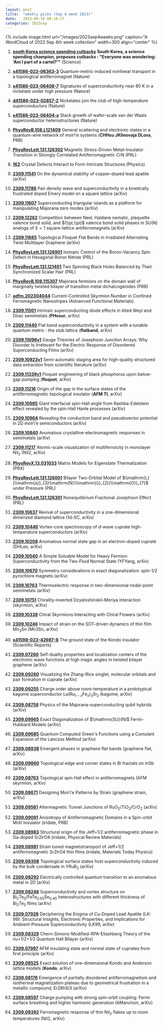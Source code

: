 ```yaml
---
layout: post
title:  "weekly picks (Sep 4 week 2023)"
date:   2023-09-18 00:16:27
categories: 2023sep
---
```



{% include image.html url="/images/2023sep4weeks.png" caption="A WordCloud of 2023 Sep 4th week collection" width=300 align="center" %}

1. **[south Korea science spending cutbacks](https://www.science.org/content/article/south-korea-science-spending-champion-proposes-cutbacks)** **South Korea, a science spending champion, proposes cutbacks : "Everyone was wondering: ‘Am I part of a cartel?’"** (Science)




1. **[s41586-023-06363-3](https://www.nature.com/articles/s41586-023-06363-3)** Quantum-metric-induced nonlinear transport in a topological antiferromagnet (Nature)

1. **[s41586-023-06408-7](https://www.nature.com/articles/s41586-023-06408-7)** Signatures of superconductivity near 80 K in a nickelate under high pressure (Nature)

1. **[d41586-023-02857-2](https://www.nature.com/articles/d41586-023-02857-2)** Nickelates join the club of high-temperature superconductors (Nature)

1. **[s41586-023-06404-x](https://www.nature.com/articles/s41586-023-06404-x)** Stack growth of wafer-scale van der Waals superconductor heterostructures (Nature)

1. **[PhysRevB.108.L121409](https://link.aps.org/doi/10.1103/PhysRevB.108.L121409)** General scattering and electronic states in a quantum-wire network of moir\\'e systems (**CHHsu JKlinovaja DLoss**, PRB)


1. **[PhysRevLett.131.126302](https://link.aps.org/doi/10.1103/PhysRevLett.131.126302)** Magnetic Stress-Driven Metal-Insulator Transition in Strongly Correlated Antiferromagnetic CrN (PRL)

1. **[162](https://physics.aps.org/articles/v16/162)** Crystal Defects Interact to Form Intricate Structures (Physics)




1. **[2309.11541](http://arxiv.org/abs/2309.11541)** On the dynamical stability of copper-doped lead apatite (arXiv)

1. **[2309.11786](http://arxiv.org/abs/2309.11786)** Pair density wave and superconductivity in a kinetically frustrated doped Emery model on a square lattice (arXiv)

1. **[2309.11607](http://arxiv.org/abs/2309.11607)** Superconducting triangular islands as a platform for manipulating Majorana zero modes (arXiv)

1. **[2309.12262](http://arxiv.org/abs/2309.12262)** Competition between Neel, Haldane nematic, plaquette valence bond solid, and $(\\pi,\\pi)$ valence bond solid phases in SU(N) analogs of $S=1$ square-lattice antiferromagnets (arXiv)

1. **[2309.11685](http://arxiv.org/abs/2309.11685)** Topological Floquet Flat Bands in Irradiated Alternating Twist Multilayer Graphene (arXiv)

1. **[PhysRevLett.131.126901](https://link.aps.org/doi/10.1103/PhysRevLett.131.126901)** Isotopic Control of the Boron-Vacancy Spin Defect in Hexagonal Boron Nitride (PRL)

1. **[PhysRevLett.131.121401](https://link.aps.org/doi/10.1103/PhysRevLett.131.121401)** Two Spinning Black Holes Balanced by Their Synchronized Scalar Hair (PRL)





1. **[PhysRevB.108.115307](https://link.aps.org/doi/10.1103/PhysRevB.108.115307)** Majorana fermions on the domain wall of marginally twisted bilayer of transition metal dichalcogenides (PRB)

1. **[adfm.202304044](https://onlinelibrary.wiley.com/doi/abs/10.1002/adfm.202304044)** Current-Controlled Skyrmion Number in Confined Ferromagnetic Nanostripes (Advanced Functional Materials)






1. **[2309.11501](http://arxiv.org/abs/2309.11501)** Intrinsic superconducting diode effects in tilted Weyl and Dirac semimetals (**PHosur**, arXiv)

1. **[2309.11440](http://arxiv.org/abs/2309.11440)** Flat band superconductivity in a system with a tunable quantum metric : the stub lattice (**flatband**, arXiv)

1. **[2309.11098v1](https://arxiv.org/abs/2309.11098v1)** Gauge Theories of Josephson Junction Arrays: Why Disorder Is Irrelevant for the Electric Response of Disordered Superconducting Films (arXiv)

1. **[2309.10923v1](https://arxiv.org/abs/2309.10923v1)** Semi-automatic staging area for high-quality structured data extraction from scientific literature (arXiv)

1. **[2309.11339v1](https://arxiv.org/abs/2309.11339v1)** Floquet engineering of black phosphorus upon below-gap pumping (**floquet**, arXiv)

1. **[2309.11216](http://arxiv.org/abs/2309.11216)** Origin of the gap in the surface states of the antiferromagnetic topological insulator (**AFM TI**, arXiv)

1. **[2309.10985](http://arxiv.org/abs/2309.10985)** Giant interfacial spin-Hall angle from Rashba-Edelstein effect revealed by the spin-Hall Hanle processes (arXiv)

1. **[2309.10964](http://arxiv.org/abs/2309.10964)** Revealing the conduction band and pseudovector potential in 2D moir\\'e semiconductors (arXiv)

1. **[2309.10840](http://arxiv.org/abs/2309.10840)** Anomalous crystalline-electromagnetic responses in semimetals (arXiv)

1. **[2309.11217](http://arxiv.org/abs/2309.11217)** Atomic-scale visualization of multiferroicity in monolayer NiI$_2$ (NiI2, arXiv)

1. **[PhysRevX.13.031033](https://link.aps.org/doi/10.1103/PhysRevX.13.031033)** Matrix Models for Eigenstate Thermalization (PRX)

1. **[PhysRevLett.131.126001](https://link.aps.org/doi/10.1103/PhysRevLett.131.126001)** Bilayer Two-Orbital Model of $\\mathrm{L}{\\mathrm{a}}_{3}\\mathrm{N}{\\mathrm{i}}_{2}{\\mathrm{O}}_{7}$ under Pressure (PRL)





1. **[PhysRevLett.131.126301](https://link.aps.org/doi/10.1103/PhysRevLett.131.126301)** Nonequilibrium Fractional Josephson Effect (PRL)



1. **[2309.10637](http://arxiv.org/abs/2309.10637)** Revival of superconductivity in a one-dimensional dimerized diamond lattice (1d-SC, arXiv)

1. **[2309.10446](http://arxiv.org/abs/2309.10446)** Vortex-core spectroscopy of $d$-wave cuprate high-temperature superconductors (arXiv)

1. **[2309.10208](http://arxiv.org/abs/2309.10208)** Anomalous normal state gap in an electron-doped cuprate (DHLee, arXiv)

1. **[2309.10540](http://arxiv.org/abs/2309.10540)** A Simple Solvable Model for Heavy Fermion Superconductivity from the Two-Fluid Normal State (YFYang, arXiv)

1. **[2309.10670](http://arxiv.org/abs/2309.10670)** Symmetry considerations in exact diagonalization: spin-1/2 pyrochlore magnets (arXiv)

1. **[2309.10763](http://arxiv.org/abs/2309.10763)** Thermoelectric response in two-dimensional nodal-point semimetals (arXiv)

1. **[2309.10751](http://arxiv.org/abs/2309.10751)** Chirality-inverted Dzyaloshinskii-Moriya interaction (skyrmion, arXiv)

1. **[2309.10338](http://arxiv.org/abs/2309.10338)** Chiral Skyrmions Interacting with Chiral Flowers (arXiv)

1. **[2309.10246](http://arxiv.org/abs/2309.10246)** Impact of strain on the SOT-driven dynamics of thin film Mn$_3$Sn (Mn3Sn, arXiv)





1. **[s41598-023-42697-8](https://www.nature.com/articles/s41598-023-42697-8)** The ground state of the Kondo insulator (Scientific Reports)


1. **[2309.07260](http://arxiv.org/abs/2309.07260)** Self-duality properties and localization centers of the electronic wave functions at high magic angles in twisted bilayer graphene (arXiv)





1. **[2309.09260](http://arxiv.org/abs/2309.09260)** Visualizing the Zhang-Rice singlet, molecular orbitals and pair formation in cuprate (arXiv)

1. **[2309.09255](http://arxiv.org/abs/2309.09255)** Charge order above room-temperature in a prototypical kagome superconductor La(Ru$_{1-x}$Fe$_{x}$)$_{3}$Si$_{2}$ (kagome, arXiv)

1. **[2309.08758](http://arxiv.org/abs/2309.08758)** Physics of the Majorana-superconducting qubit hybrids (arXiv)

1. **[2309.09965](http://arxiv.org/abs/2309.09965)** Exact Diagonalization of $\\mathrm{SU}(N)$ Fermi-Hubbard Models (arXiv)

1. **[2309.09685](http://arxiv.org/abs/2309.09685)** Quantum Computed Green's Functions using a Cumulant Expansion of the Lanczos Method (arXiv)

1. **[2309.08938](http://arxiv.org/abs/2309.08938)** Emergent phases in graphene flat bands (graphene flat, arXiv)

1. **[2309.09860](http://arxiv.org/abs/2309.09860)** Topological edge and corner states in Bi fractals on InSb (arXiv)

1. **[2309.08763](http://arxiv.org/abs/2309.08763)** Topological spin Hall effect in antiferromagnets (AFM skyrmion, arXiv)

1. **[2309.08671](http://arxiv.org/abs/2309.08671)** Designing Moir\\'e Patterns by Strain (graphene strain, arXiv)

1. **[2309.09561](http://arxiv.org/abs/2309.09561)** Altermagnetic Tunnel Junctions of RuO$_2$/TiO$_2$/CrO$_2$ (arXiv)

1. **[2309.09091](http://arxiv.org/abs/2309.09091)** Anisotropy of Antiferromagnetic Domains in a Spin-orbit Mott Insulator (iridate, PRB)

1. **[2309.08983](http://arxiv.org/abs/2309.08983)** Structural origin of the Jeff=1/2 antiferromagnetic phase in Ga-doped Sr2IrO4 (iridate, Physical Review Materials)

1. **[2309.08981](http://arxiv.org/abs/2309.08981)** Strain tuned magnetotransport of Jeff=1/2 antiferromagnetic Sr2IrO4 thin films (iridate, Materials Today Physics)




1. **[2309.08308](http://arxiv.org/abs/2309.08308)** Topological surface states host superconductivity induced by the bulk condensate in YRuB$_2$ (arXiv)

1. **[2309.08292](http://arxiv.org/abs/2309.08292)** Electrically controlled quantum transition to an anomalous metal in 2D (arXiv)

1. **[2309.08246](http://arxiv.org/abs/2309.08246)** Superconductivity and vortex structure on Bi$_{2}$Te$_{3}$/FeTe$_{0.55}$Se$_{0.45}$ heterostructures with different thickness of Bi$_{2}$Te$_{3}$ films (arXiv)

1. **[2309.07928](http://arxiv.org/abs/2309.07928)** Deciphering the Enigma of Cu-Doped Lead Apatite (LK-99): Structural Insights, Electronic Properties, and Implications for Ambient-Pressure Superconductivity (LK99, arXiv)

1. **[2309.08329](http://arxiv.org/abs/2309.08329)** Chern-Simons-Modified-RPA-Eliashberg Theory of the nu=1/2+1/2 Quantum Hall Bilayer (arXiv)

1. **[2309.07997](http://arxiv.org/abs/2309.07997)** AFM insulating state and normal state of cuprates from first principle (arXiv)

1. **[2309.08525](http://arxiv.org/abs/2309.08525)** Exact solution of one-dimensional Kondo and Anderson lattice models (**Kondo**, arXiv)

1. **[2309.08176](http://arxiv.org/abs/2309.08176)** Emergence of partially disordered antiferromagnetism and isothermal magnetization plateau due to geometrical frustration in a metallic compound, Er2RhSi3 (arXiv)

1. **[2309.08597](http://arxiv.org/abs/2309.08597)** Charge pumping with strong spin-orbit coupling: Fermi surface breathing and higher harmonic generation (AManchon, arXiv)

1. **[2309.08392](http://arxiv.org/abs/2309.08392)** Ferromagnetic response of thin NiI$_2$ flakes up to room temperatures (NiI2, arXiv)
